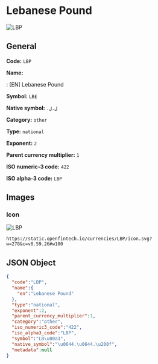 
# Lebanese Pound 
![LBP](https://static.openfintech.io/currencies/LBP/icon.svg?w=278&c=v0.59.26#w100)  

## General 
 
**Code:** `LBP` 
 
**Name:** 
 
:	[EN] Lebanese Pound 
 
**Symbol:** `LB£` 
 
**Native symbol:** `ل.ل.‏` 
 
**Category:** `other` 
 
**Type:** `national` 
 
**Exponent:** `2` 
 
**Parent currency multiplier:** `1` 
 
**ISO numeric-3 code:** `422` 
 
**ISO alpha-3 code:** `LBP` 
 

## Images 

### Icon 
 
![LBP](https://static.openfintech.io/currencies/LBP/icon.svg?w=278&c=v0.59.26#w100)  

```
https://static.openfintech.io/currencies/LBP/icon.svg?w=278&c=v0.59.26#w100
```  

## JSON Object 

```json
{
  "code":"LBP",
  "name":{
    "en":"Lebanese Pound"
  },
  "type":"national",
  "exponent":2,
  "parent_currency_multiplier":1,
  "category":"other",
  "iso_numeric3_code":"422",
  "iso_alpha3_code":"LBP",
  "symbol":"LB\u00a3",
  "native_symbol":"\u0644.\u0644.\u200f",
  "metadata":null
}
```  
